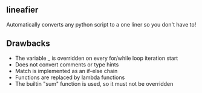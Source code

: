 ## lineafier
Automatically converts any python script to a one liner so you don't have to!

## Drawbacks
- The variable _ is overridden on every for/while loop iteration start
- Does not convert comments or type hints
- Match is implemented as an if-else chain
- Functions are replaced by lambda functions
- The builtin "sum" function is used, so it must not be overridden